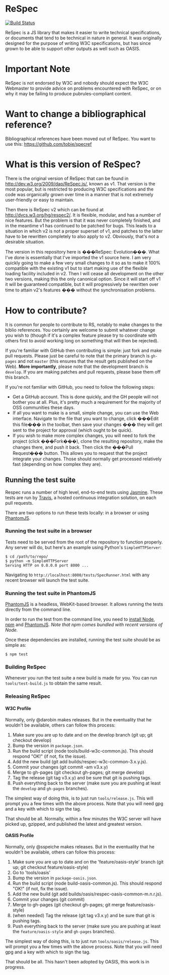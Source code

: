 ReSpec
======
[![Build Status](https://travis-ci.org/darobin/respec.png?branch=develop)](https://travis-ci.org/darobin/respec)

ReSpec is a JS library that makes it easier to write technical specifications, or documents
that tend to be technical in nature in general. It was originally designed for the purpose
of writing W3C specifications, but has since grown to be able to support other outputs as 
well such as OASIS.

Important Note
==============

ReSpec is not endorsed by W3C and nobody should expect the W3C Webmaster to provide advice on 
problems encountered with ReSpec, or on why it may be failing to produce pubrules-compliant
content.

Want to change a bibliographical reference?
===========================================

Bibliographical references have been moved out of ReSpec. You want to use this: 
https://github.com/tobie/specref

What is this version of ReSpec?
===============================

There is the original version of ReSpec that can be found in http://dev.w3.org/2009/dap/ReSpec.js/,
known as v1. That version is the most popular, but is restricted to producing W3C specifications
and the code was organically grown over time in a manner that is not extremely user-friendly or
easy to maintain.

Then there is ReSpec v2 which can be found at http://dvcs.w3.org/hg/respec2/. It is flexible,
modular, and has a number of nice features. But the problem is that it was never completely
finished, and in the meantime v1 has continued to be patched for bugs. This leads to a situation in
which v2 is not a proper superset of v1, and patches to the latter have to be rewritten completely
to also apply to v2. Obviously, that's not a desirable situation.

The version in this repository here is ���ReSpec: Evolution���. What I've done is essentially that I've
imported the v1 source here. I am very quickly going to make a few very small changes to it so as to
make it 100% compatible with the existing v1 but to start making use of the flexible loading
facility included in v2. Then I will cease all development on the other two versions, making this
the only canonical option. Since it will start off v1 it will be guaranteed compatible, but it will
progressively be rewritten over time to attain v2's features ��� without the synchronisation problems.

How to contribute?
==================

It is common for people to contribute to RS, notably to make changes to the biblio references. You
certainly are welcome to submit whatever change you wish to (though if it's a complex feature please
try to coordinate with others first to avoid working long on something that will then be rejected).

If you're familiar with GitHub then contributing is simple: just fork and make pull requests. Please
just be careful to note that the primary branch is `gh-pages` and not `master` (this ensures that
the result gets published on the Web). **More importantly**, please note that the development branch
is `develop`. If you are making patches and pull requests, please base them off this branch.

If you're not familiar with GitHub, you need to follow the following steps:

* Get a GitHub account. This is done quickly, and the GH people will not bother you at all. Plus,
  it's pretty much a requirement for the majority of OSS communities these days.
* If all you want to make is a small, simple change, you can use the Web interface. Navigate to the
  file that you want to change, click ���Edit this file��� in the toolbar, then save your changes ��� they
  will get sent to the project for approval (which ought to be quick).
* If you wish to make more complex changes, you will need to fork the project (click ���Fork���), clone
  the resulting repository, make the changes there, and push it back. Then click the ���Pull Request���
  button. This allows you to request that the project integrate your changes. Those should normally
  get processed relatively fast (depending on how complex they are).

Running the test suite
----------------------

Respec runs a number of high level, end-to-end tests using [Jasmine][jasmine]. These tests are
run by [Travis][travis], a hosted continuous integration solution, on each pull requests.

There are two options to run these tests locally: in a browser or using [PhantomJS][phantomjs].

### Running the test suite in a browser

Tests need to be served from the root of the repository to function properly. Any server will do,
but here's an example using Python's `SimpleHTTPServer`:

```
$ cd /path/to/repo/
$ python -m SimpleHTTPServer
Serving HTTP on 0.0.0.0 port 8000 ...
```

Navigating to `http://localhost:8000/tests/SpecRunner.html` with any recent browser will launch the
test suite.

### Running the test suite in PhantomJS

[PhantomJS][phantomjs] is a headless, WebKit-based browser. It allows running the tests directly
from the command line.

In order to run the test from the command line, you need to [install Node][install-node], [npm][npm]
and [PhantomJS][install-phjs]. _Note that npm comes bundled with recent versions of Node._

Once these dependencies are installed, running the test suite should be as simple as:

```
$ npm test
```


[jasmine]: http://pivotal.github.io/jasmine/
[travis]: https://travis-ci.org/darobin/respec
[phantomjs]: http://phantomjs.org/
[install-phjs]: http://phantomjs.org/download.html
[install-node]: http://nodejs.org/download/
[npm]: https://npmjs.org/

### Building ReSpec

Whenever you run the test suite a new build is made for you. You can run `tools/test-build.js` to
obtain the same result.

### Releasing ReSpec

#### W3C Profile

Normally, only @darobin makes releases. But in the eventuality that he wouldn't be available, others
can follow this process:

1. Make sure you are up to date and on the develop branch (git up; git checkout develop)
2. Bump the version in `package.json`.
3. Run the build script (node tools/build-w3c-common.js). This should respond "OK!" (if not, fix the
   issue).
4. Add the new build (git add builds/respec-w3c-common-3.x.y.js).
5. Commit your changes (git commit -am v3.x.y)
6. Merge to gh-pages (git checkout gh-pages; git merge develop)
7. Tag the release (git tag v3.x.y) and be sure that git is pushing tags.
8. Push everything back to the server (make sure you are pushing at least the `develop` and
   `gh-pages` branches).

The simplest way of doing this, is to just run `tools/release.js`. This will prompt you a few times
with the above process. Note that you will need gpg and a key with which to sign the tag.

That should be all. Normally, within a few minutes the W3C server will have picked up, gzipped, and
published the latest and greatest version.

#### OASIS Profile

Normally, only @sspeiche makes releases. But in the eventuality that he wouldn't be available, others
can follow this process:

1. Make sure you are up to date and on the 'feature/oasis-style' branch (git up; git checkout feature/oasis-style)
2. Go to 'tools/oasis'
3. Bump the version in `package-oasis.json`.
4. Run the build script (node build-oasis-common.js). This should respond "OK!" (if not, fix the
   issue).
5. Add the new build (git add builds/oasis/respec-oasis-common-m.n.r.js).
6. Commit your changes (git commit)
7. Merge to gh-pages (git checkout gh-pages; git merge feature/oasis-style)
8. (when needed) Tag the release (git tag v3.x.y) and be sure that git is pushing tags.
9. Push everything back to the server (make sure you are pushing at least the `feature/oasis-style` and
   `gh-pages` branches).

The simplest way of doing this, is to just run `tools/oasis/release.js`. This will prompt you a few times
with the above process. Note that you will need gpg and a key with which to sign the tag.

That should be all. This hasn't been adopted by OASIS, this work is in progress.
